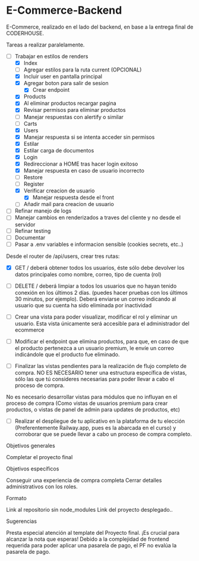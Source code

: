 # E-Commerce-Backend


E-Commerce, realizado en el lado del backend, en base a la entrega final de CODERHOUSE. 


Tareas a realizar paralelamente. 

- [ ] Trabajar en estilos de renders
  - [X] Index
   - [ ] Agregar estilos para la ruta current (OPCIONAL)
    - [X] Incluir user en pantalla principal
    - [X] Agregar boton para salir de sesion
      - [X] Crear endpoint
  - [X] Products
   - [X] Al eliminar productos recargar pagina
   - [X] Revisar permisos para eliminar productos
   - [ ] Manejar respuestas con alertify o similar
  - [ ] Carts
  - [X] Users
   - [X] Manejar respuesta si se intenta acceder sin permisos
   - [X] Estilar
   - [X] Estilar carga de documentos
  - [X] Login
   - [X] Redireccionar a HOME tras hacer login exitoso
   - [X] Manejar respuesta en caso de usuario incorrecto
  - [ ] Restore
  - [ ] Register
   - [X] Verificar creacion de usuario
       - [X] Manejar respuesta desde el front
   - [ ] Añadir mail para creacion de usuario
- [ ] Refinar manejo de logs 
- [ ] Manejar cambios en renderizados a traves del cliente y no desde el servidor
- [ ] Refinar testing
- [ ] Documentar
- [ ] Pasar a .env variables e informacion sensible (cookies secrets, etc..)

Desde el router de /api/users, crear tres rutas:
- [X] GET  /  deberá obtener todos los usuarios, éste sólo debe devolver los datos principales como nombre, correo, tipo de cuenta (rol)

- [ ] DELETE / deberá limpiar a todos los usuarios que no hayan tenido conexión en los últimos 2 días. (puedes hacer pruebas con los últimos 30 minutos, por ejemplo). Deberá enviarse un correo indicando al usuario que su cuenta ha sido eliminada por inactividad

- [ ] Crear una vista para poder visualizar, modificar el rol y eliminar un usuario. Esta vista únicamente será accesible para el administrador del ecommerce



- [ ] Modificar el endpoint que elimina productos, para que, en caso de que el producto pertenezca a un usuario premium, le envíe un correo indicándole que el producto fue eliminado.

- [ ] Finalizar las vistas pendientes para la realización de flujo completo de compra. NO ES NECESARIO tener una estructura específica de vistas, sólo las que tú consideres necesarias para poder llevar a cabo el proceso de compra.

No es necesario desarrollar vistas para módulos que no influyan en el proceso de compra (Como vistas de usuarios premium para crear productos, o vistas de panel de admin para updates de productos, etc)


- [ ] Realizar el despliegue de tu aplicativo en la plataforma de tu elección (Preferentemente Railway.app, pues es la abarcada en el curso) y corroborar que se puede llevar a cabo un proceso de compra completo.


Objetivos generales

Completar el proyecto final 

Objetivos específicos

Conseguir una experiencia de compra completa
Cerrar detalles administrativos con los roles.

Formato

Link al repositorio sin node_modules
Link del proyecto desplegado..

Sugerencias

Presta especial atención al template del Proyecto final. ¡Es crucial para alcanzar la nota que esperas!
Debido a la complejidad de frontend requerida para poder aplicar una pasarela de pago, el PF no evalúa la pasarela de pago.

